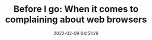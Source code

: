 ---
date: 2022-02-09 04:51:29
link:
  source: pocket
  source_url: https://getpocket.com
  text: 'Before I go: When it comes to complaining about web browsers'
  url: https://daverupert.com/2022/02/complaining-about-web-browsers
source: pocket
syndicated:
- type: pocket
  url: https://daverupert.com/2022/02/complaining-about-web-browsers
- type: mastodon
  url: https://mastodon.technology/users/roytang/statuses/108975083913490685
- type: twitter
  url: https://twitter.com/roytang/status/1568639682975760385/
title: 'Before I go: When it comes to complaining about web browsers'
---